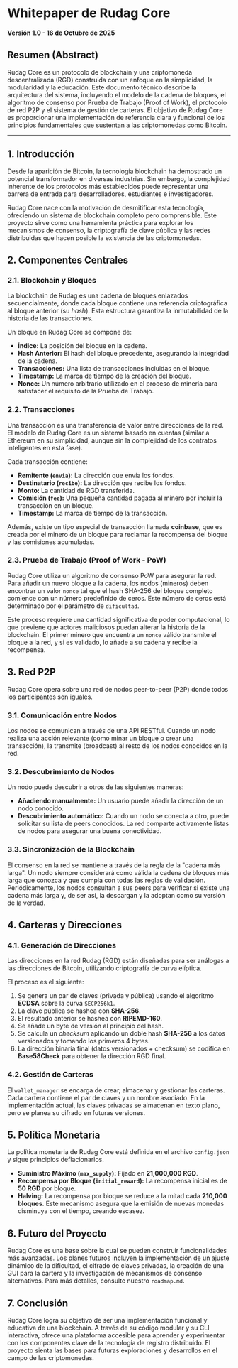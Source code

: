 # Whitepaper de Rudag Core

**Versión 1.0 - 16 de Octubre de 2025**

## Resumen (Abstract)

Rudag Core es un protocolo de blockchain y una criptomoneda descentralizada (RGD) construida con un enfoque en la simplicidad, la modularidad y la educación. Este documento técnico describe la arquitectura del sistema, incluyendo el modelo de la cadena de bloques, el algoritmo de consenso por Prueba de Trabajo (Proof of Work), el protocolo de red P2P y el sistema de gestión de carteras. El objetivo de Rudag Core es proporcionar una implementación de referencia clara y funcional de los principios fundamentales que sustentan a las criptomonedas como Bitcoin.

---

## 1. Introducción

Desde la aparición de Bitcoin, la tecnología blockchain ha demostrado un potencial transformador en diversas industrias. Sin embargo, la complejidad inherente de los protocolos más establecidos puede representar una barrera de entrada para desarrolladores, estudiantes e investigadores. 

Rudag Core nace con la motivación de desmitificar esta tecnología, ofreciendo un sistema de blockchain completo pero comprensible. Este proyecto sirve como una herramienta práctica para explorar los mecanismos de consenso, la criptografía de clave pública y las redes distribuidas que hacen posible la existencia de las criptomonedas.

## 2. Componentes Centrales

### 2.1. Blockchain y Bloques

La blockchain de Rudag es una cadena de bloques enlazados secuencialmente, donde cada bloque contiene una referencia criptográfica al bloque anterior (su *hash*). Esta estructura garantiza la inmutabilidad de la historia de las transacciones.

Un bloque en Rudag Core se compone de:
- **Índice:** La posición del bloque en la cadena.
- **Hash Anterior:** El hash del bloque precedente, asegurando la integridad de la cadena.
- **Transacciones:** Una lista de transacciones incluidas en el bloque.
- **Timestamp:** La marca de tiempo de la creación del bloque.
- **Nonce:** Un número arbitrario utilizado en el proceso de minería para satisfacer el requisito de la Prueba de Trabajo.

### 2.2. Transacciones

Una transacción es una transferencia de valor entre direcciones de la red. El modelo de Rudag Core es un sistema basado en cuentas (similar a Ethereum en su simplicidad, aunque sin la complejidad de los contratos inteligentes en esta fase).

Cada transacción contiene:
- **Remitente (`envia`):** La dirección que envía los fondos.
- **Destinatario (`recibe`):** La dirección que recibe los fondos.
- **Monto:** La cantidad de RGD transferida.
- **Comisión (`fee`):** Una pequeña cantidad pagada al minero por incluir la transacción en un bloque.
- **Timestamp:** La marca de tiempo de la transacción.

Además, existe un tipo especial de transacción llamada **coinbase**, que es creada por el minero de un bloque para reclamar la recompensa del bloque y las comisiones acumuladas.

### 2.3. Prueba de Trabajo (Proof of Work - PoW)

Rudag Core utiliza un algoritmo de consenso PoW para asegurar la red. Para añadir un nuevo bloque a la cadena, los nodos (mineros) deben encontrar un valor `nonce` tal que el hash SHA-256 del bloque completo comience con un número predefinido de ceros. Este número de ceros está determinado por el parámetro de `dificultad`.

Este proceso requiere una cantidad significativa de poder computacional, lo que previene que actores maliciosos puedan alterar la historia de la blockchain. El primer minero que encuentra un `nonce` válido transmite el bloque a la red, y si es validado, lo añade a su cadena y recibe la recompensa.

## 3. Red P2P

Rudag Core opera sobre una red de nodos peer-to-peer (P2P) donde todos los participantes son iguales.

### 3.1. Comunicación entre Nodos

Los nodos se comunican a través de una API RESTful. Cuando un nodo realiza una acción relevante (como minar un bloque o crear una transacción), la transmite (broadcast) al resto de los nodos conocidos en la red.

### 3.2. Descubrimiento de Nodos

Un nodo puede descubrir a otros de las siguientes maneras:
- **Añadiendo manualmente:** Un usuario puede añadir la dirección de un nodo conocido.
- **Descubrimiento automático:** Cuando un nodo se conecta a otro, puede solicitar su lista de peers conocidos. La red comparte activamente listas de nodos para asegurar una buena conectividad.

### 3.3. Sincronización de la Blockchain

El consenso en la red se mantiene a través de la regla de la "cadena más larga". Un nodo siempre considerará como válida la cadena de bloques más larga que conozca y que cumpla con todas las reglas de validación. Periódicamente, los nodos consultan a sus peers para verificar si existe una cadena más larga y, de ser así, la descargan y la adoptan como su versión de la verdad.

## 4. Carteras y Direcciones

### 4.1. Generación de Direcciones

Las direcciones en la red Rudag (RGD) están diseñadas para ser análogas a las direcciones de Bitcoin, utilizando criptografía de curva elíptica.

El proceso es el siguiente:
1.  Se genera un par de claves (privada y pública) usando el algoritmo **ECDSA** sobre la curva `SECP256k1`.
2.  La clave pública se hashea con **SHA-256**.
3.  El resultado anterior se hashea con **RIPEMD-160**.
4.  Se añade un byte de versión al principio del hash.
5.  Se calcula un *checksum* aplicando un doble hash **SHA-256** a los datos versionados y tomando los primeros 4 bytes.
6.  La dirección binaria final (datos versionados + checksum) se codifica en **Base58Check** para obtener la dirección RGD final.

### 4.2. Gestión de Carteras

El `wallet_manager` se encarga de crear, almacenar y gestionar las carteras. Cada cartera contiene el par de claves y un nombre asociado. En la implementación actual, las claves privadas se almacenan en texto plano, pero se planea su cifrado en futuras versiones.

## 5. Política Monetaria

La política monetaria de Rudag Core está definida en el archivo `config.json` y sigue principios deflacionarios.

- **Suministro Máximo (`max_supply`):** Fijado en **21,000,000 RGD**.
- **Recompensa por Bloque (`initial_reward`):** La recompensa inicial es de **50 RGD** por bloque.
- **Halving:** La recompensa por bloque se reduce a la mitad cada **210,000 bloques**. Este mecanismo asegura que la emisión de nuevas monedas disminuya con el tiempo, creando escasez.

## 6. Futuro del Proyecto

Rudag Core es una base sobre la cual se pueden construir funcionalidades más avanzadas. Los planes futuros incluyen la implementación de un ajuste dinámico de la dificultad, el cifrado de claves privadas, la creación de una GUI para la cartera y la investigación de mecanismos de consenso alternativos. Para más detalles, consulte nuestro `roadmap.md`.

## 7. Conclusión

Rudag Core logra su objetivo de ser una implementación funcional y educativa de una blockchain. A través de su código modular y su CLI interactiva, ofrece una plataforma accesible para aprender y experimentar con los componentes clave de la tecnología de registro distribuido. El proyecto sienta las bases para futuras exploraciones y desarrollos en el campo de las criptomonedas.
